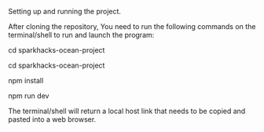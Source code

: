 Setting up and running the project.

After cloning the repository, You need to run the following commands on the terminal/shell to run and launch the program:

cd sparkhacks-ocean-project

cd sparkhacks-ocean-project

npm install

npm run dev

The terminal/shell will return a local host link that needs to be copied and pasted into a web browser.
